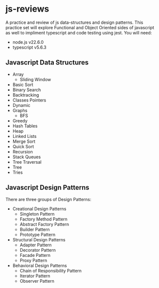 # js-reviews
A practice and review of js data-structures and design patterns.
This practice set will explore Functional and Object Oriented sides of javascript as well to impliment typescript and code testing using jest.
You will need: 
- node.js v22.6.0
- typescript v5.6.3

## Javascript Data Structures
- Array
   - Sliding Window
- Basic Sort
- Binary Search
- Backtracking
- Classes Pointers
- Dynamic
- Graphs
   - BFS
- Greedy
- Hash Tables
- Heap
- Linked Lists
- Merge Sort
- Quick Sort
- Recursion
- Stack Queues
- Tree Traversal
- Tree
- Tries

## Javascript Design Patterns
There are three groups of Design Patterns:
- Creational Design Patterns
   - Singleton Pattern
   - Factory Method Pattern
   - Abstract Factory Pattern
   - Builder Pattern
   - Prototype Pattern
- Structural Design Patterns
   - Adapter Pattern
   - Decorator Pattern
   - Facade Pattern
   - Proxy Pattern
- Behavioral Design Patterns
   - Chain of Responsibility Pattern
   - Iterator Pattern
   - Observer Pattern
